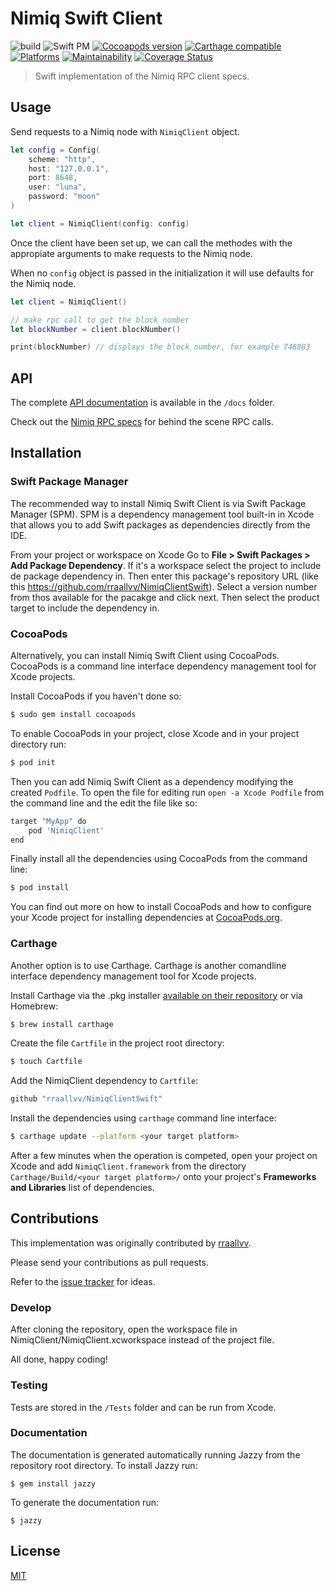 Nimiq Swift Client
==================

![build](https://github.com/rraallvv/NimiqClientSwift/workflows/build/badge.svg)
![Swift PM](https://img.shields.io/badge/Dependency%20Manager-Swift%20PM-orange)
[![Cocoapods version](https://img.shields.io/cocoapods/v/NimiqClient)](https://cocoapods.org/pods/NimiqClient)
[![Carthage compatible](https://img.shields.io/badge/Carthage-compatible-4BC51D.svg)](https://github.com/Carthage/Carthage)
[![Platforms](https://img.shields.io/cocoapods/p/NimiqClient)](http://cocoapods.org/pods/NimiqClient)
[![Maintainability](https://api.codeclimate.com/v1/badges/743444e5b64f84099c04/maintainability)](https://codeclimate.com/github/rraallvv/NimiqClientSwift/maintainability)
[![Coverage Status](https://coveralls.io/repos/github/rraallvv/NimiqClientSwift/badge.svg?branch=master)](https://coveralls.io/github/rraallvv/NimiqClientSwift?branch=master)

> Swift implementation of the Nimiq RPC client specs.

## Usage

Send requests to a Nimiq node with `NimiqClient` object.

```swift
let config = Config(
    scheme: "http",
    host: "127.0.0.1",
    port: 8648,
    user: "luna",
    password: "moon"
)

let client = NimiqClient(config: config)
```

Once the client have been set up, we can call the methodes with the appropiate arguments to make requests to the Nimiq node.

When no `config` object is passed in the initialization it will use defaults for the Nimiq node.

```swift
let client = NimiqClient()

// make rpc call to get the block number
let blockNumber = client.blockNumber()

print(blockNumber) // displays the block number, for example 748883
```

## API

The complete [API documentation](docs) is available in the `/docs` folder.

Check out the [Nimiq RPC specs](https://github.com/nimiq/core-js/wiki/JSON-RPC-API) for behind the scene RPC calls.

## Installation

### Swift Package Manager

The recommended way to install Nimiq Swift Client is via Swift Package Manager (SPM). SPM is a dependency management tool built-in in Xcode that
allows you to add Swift packages as dependencies directly from the IDE.

From your project or workspace on Xcode Go to **File > Swift Packages > Add Package Dependency**. If it's a workspace select the project to include de package dependency in. Then enter this package's repository URL (like this https://github.com/rraallvv/NimiqClientSwift). Select a version number from thos available for the pacakge and click next. Then select the product target to include the dependency in.

### CocoaPods

Alternatively, you can install Nimiq Swift Client using CocoaPods. CocoaPods is a command line interface dependency management tool for Xcode projects.

Install CocoaPods if you haven't done so:

```sh
$ sudo gem install cocoapods
```

To enable CocoaPods in your project, close Xcode and in your project directory run:

```sh
$ pod init
```

Then you can add Nimiq Swift Client as a dependency modifying the created `Podfile`. To open the file for editing run `open -a Xcode Podfile` from the command line and the edit the file like so:

```sh
target "MyApp" do
    pod 'NimiqClient'
end
```

Finally install all the dependencies using CocoaPods from the command line: 

```sh
$ pod install
```

You can find out more on how to install CocoaPods and how to configure your Xcode project for installing dependencies at [CocoaPods.org](https://cocoapods.org).

### Carthage

Another option is to use Carthage. Carthage is another comandline interface dependency management tool for Xcode projects.

Install Carthage via the .pkg installer [available on their repository](https://github.com/Carthage/Carthage/releases) or via Homebrew:

```sh
$ brew install carthage
```

Create the file `Cartfile` in the project root directory:

```sh
$ touch Cartfile
```
Add the NimiqClient dependency to `Cartfile`:

```sh
github "rraallvv/NimiqClientSwift"
```

Install the dependencies using `carthage` command line interface:

```sh
$ carthage update --platform <your target platform>
```

After a few minutes when the operation is competed, open your project on Xcode and add `NimiqClient.framework` from the directory `Carthage/Build/<your target platform>/` onto your project's **Frameworks and Libraries** list of dependencies.

## Contributions

This implementation was originally contributed by [rraallvv](https://github.com/rraallvv/).

Please send your contributions as pull requests.

Refer to the [issue tracker](https://github.com/rraallvv/NimiqClientSwift/issues) for ideas.

### Develop

After cloning the repository, open the workspace file in NimiqClient/NimiqClient.xcworkspace instead of the project file.

All done, happy coding!

### Testing

Tests are stored in the `/Tests` folder and can be run from Xcode.

### Documentation

The documentation is generated automatically running Jazzy from the repository root directory. To install Jazzy run:

```
$ gem install jazzy
```

To generate the documentation run:

```
$ jazzy
```

## License

[MIT](LICENSE)
